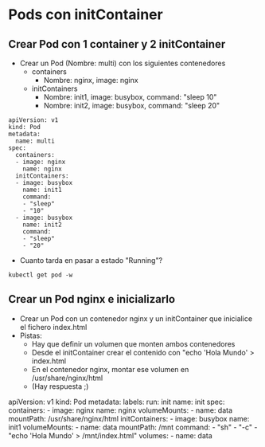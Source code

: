# Pods con initContainer

## Crear Pod con 1 container y 2 initContainer

  * Crear un Pod (Nombre: multi) con los  siguientes contenedores
    * containers
      * Nombre: nginx, image: nginx
    * initContainers
      * Nombre: init1, image: busybox, command: "sleep 10"
      * Nombre: init2, image: busybox, command: "sleep 20"

```
apiVersion: v1
kind: Pod
metadata:
  name: multi
spec:
  containers:
  - image: nginx
    name: nginx
  initContainers:
  - image: busybox
    name: init1
    command:
    - "sleep"
    - "10"
  - image: busybox
    name: init2
    command:
    - "sleep"
    - "20"
```

  * Cuanto tarda en pasar a estado "Running"?

```
kubectl get pod -w
```

## Crear un Pod nginx e inicializarlo

  * Crear un Pod con un contenedor nginx y un initContainer que inicialice el fichero index.html
  * Pistas:
    * Hay que definir un volumen que monten ambos contenedores
    * Desde el initContainer crear el contenido con "echo 'Hola Mundo' > index.html
    * En el contenedor nginx, montar ese volumen en /usr/share/nginx/html
    * (Hay respuesta ;)
<detail>
 apiVersion: v1
kind: Pod
metadata:
  labels:
    run: init
  name: init
spec:
  containers:
  - image: nginx
    name: nginx
    volumeMounts:
      - name: data
        mountPath: /usr/share/nginx/html
  initContainers:
  - image: busybox
    name: init1
    volumeMounts:
      - name: data
        mountPath: /mnt
    command:
      - "sh"
      - "-c"
      - "echo 'Hola Mundo' > /mnt/index.html"
  volumes:
      - name: data
 </detail>
